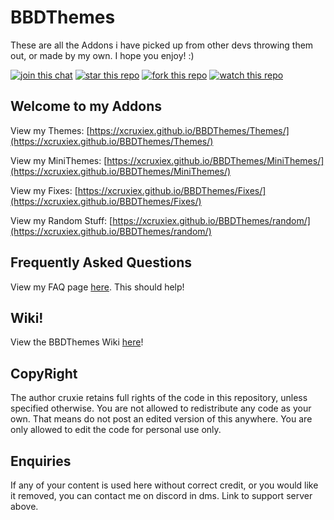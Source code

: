 # BBDThemes

These are all the Addons i have picked up from other devs throwing them out, or made by my own.
I hope you enjoy! :)

<!-- {{ string_with_newlines | newline_to_br }} -->

<a href="http://discord.com/invite/Tzm2paq"><img src="https://img.shields.io/discord/727643522081226752?color=738ad6&label=Discord%20Server&logo=Discord&style=for-the-badge" alt="join this chat"></a>
<a href="https://github.com/xcruxiex/BBDThemes"><img src="https://img.shields.io/github/stars/xcruxiex/BBDThemes?color=%237489d1&label=Stars&style=for-the-badge" alt="star this repo"></a>
<a href="https://github.com/xcruxiex/BBDThemes/fork"><img src="https://img.shields.io/github/forks/xcruxiex/BBDThemes?color=%237186ce&label=Forks&style=for-the-badge" alt="fork this repo"></a>
<a href="https://github.com/xcruxiex/BBDThemes/watchers"><img src="https://img.shields.io/github/watchers/xcruxiex/BBDThemes?color=7488cd&label=Watchers&style=for-the-badge" alt="watch this repo"></a>

<!-- {{ string_with_newlines | newline_to_br }} -->

## Welcome to my Addons 
View my Themes: [https://xcruxiex.github.io/BBDThemes/Themes/](https://xcruxiex.github.io/BBDThemes/Themes/)

View my MiniThemes: [https://xcruxiex.github.io/BBDThemes/MiniThemes/](https://xcruxiex.github.io/BBDThemes/MiniThemes/)

View my Fixes: [https://xcruxiex.github.io/BBDThemes/Fixes/](https://xcruxiex.github.io/BBDThemes/Fixes/)

View my Random Stuff: [https://xcruxiex.github.io/BBDThemes/random/](https://xcruxiex.github.io/BBDThemes/random/)

## Frequently Asked Questions
View my FAQ page [here](https://xcruxiex.github.io/BBDThemes/FAQ). This should help!

## Wiki!
View the BBDThemes Wiki [here](https://github.com/xcruxiex/BBDThemes/wiki)!

## CopyRight 
The author cruxie retains full rights of the code in this repository, unless specified otherwise.
You are not allowed to redistribute any code as your own. That means do not post an edited version of this anywhere.
You are only allowed to edit the code for personal use only.

## **Enquiries**

If any of your content is used here without correct credit, or you would like it removed, you can contact me on discord in dms. Link to support server above.
